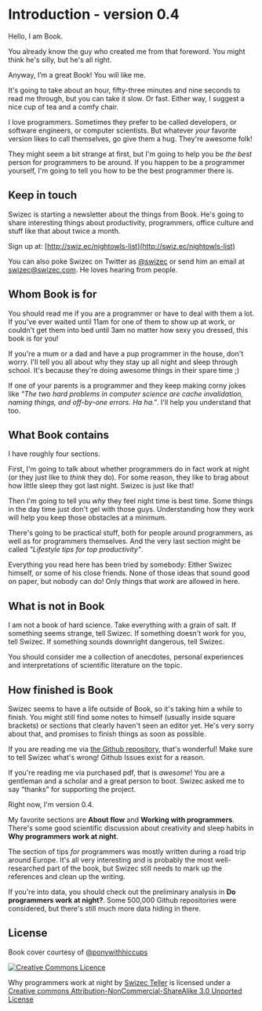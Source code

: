 # Introduction - version 0.4

Hello, I am Book.

You already know the guy who created me from that foreword. You might think he's silly, but he's all right.

Anyway, I’m a great Book! You will like me. 

It's going to take about an hour, fifty-three minutes and nine seconds to read me through, but you can take it slow. Or fast. Either way, I suggest a nice cup of tea and a comfy chair.

I love programmers. Sometimes they prefer to be called developers, or software engineers, or computer scientists. But whatever _your_ favorite version likes to call themselves, go give them a hug. They're awesome folk!

They might seem a bit strange at first, but I'm going to help you be _the best_ person for programmers to be around. If you happen to be a programmer yourself, I'm going to tell you how to be the best programmer there is.

## Keep in touch

Swizec is starting a newsletter about the things from Book. He's going to share interesting things about productivity, programmers, office culture and stuff like that about twice a month.

Sign up at: [http://swiz.ec/nightowls-list](http://swiz.ec/nightowls-list)

You can also poke Swizec on Twitter as [@swizec](https://twitter.com/swizec) or send him an email at swizec@swizec.com. He loves hearing from people.

## Whom Book is for

You should read me if you are a programmer or have to deal with them a lot. If you've ever waited until 11am for one of them to show up at work, or couldn't get them into bed until 3am no matter how sexy you dressed, this book is for you!

If you're a mum or a dad and have a pup programmer in the house, don't worry. I'll tell you all about why they stay up all night and sleep through school. It's because they're doing awesome things in their spare time ;)

If one of your parents is a programmer and they keep making corny jokes like *"The two hard problems in computer science are cache invalidation, naming things, and off-by-one errors. Ha ha."*. I'll help you understand that too.

## What Book contains

I have roughly four sections.

First, I'm going to talk about whether programmers do in fact work at night (or they just like to _think_ they do). For some reason, they like to brag about how little sleep they got last night. Swizec is just like that!

Then I'm going to tell you _why_ they feel night time is best time. Some things in the day time just don't gel with those guys. Understanding how they work will help you keep those obstacles at a minimum.

There's going to be practical stuff, both for people around programmers, as well as for programmers themselves.  And the very last section might be called *"Lifestyle tips for top productivity"*.

Everything you read here has been tried by somebody: Either Swizec himself, or some of his close friends. None of those ideas that sound good on paper, but nobody can do! Only things that _work_ are allowed in here.

## What is not in Book

I am not a book of hard science. Take everything with a grain of salt. If something seems strange, tell Swizec. If something doesn't work for you, tell Swizec. If something sounds downright dangerous, tell Swizec.

You should consider me a collection of anecdotes, personal experiences and interpretations of scientific literature on the topic.

## How finished is Book

Swizec seems to have a life outside of Book, so it's taking him a while to finish. You might still find some notes to himself (usually inside square brackets) or sections that clearly haven't seen an editor yet. He's very sorry about that, and promises to finish things as soon as possible.

If you are reading me via [the Github repository](https://github.com/Swizec/nightowls), that's wonderful! Make sure to tell Swizec what's wrong! Github Issues exist for a reason.

If you're reading me via purchased pdf, that is _awesome_! You are a gentleman and a scholar and a great person to boot. Swizec asked me to say “thanks” for supporting the project.

Right now, I'm version 0.4.

My favorite sections are **About flow** and **Working with programmers**. There's some good scientific discussion about creativity and sleep habits in **Why programmers work at night**.

The section of tips _for_ programmers was mostly written during a road trip around Europe. It's all very interesting and is probably the most well-researched part of the book, but Swizec still needs to mark up the references and clean up the writing.

If you're into data, you should check out the preliminary analysis in **Do programmers work at night?**. Some 500,000 Github repositories were considered, but there's still much more data hiding in there.

## License

Book cover courtesy of [@ponywithhiccups](https://twitter.com/ponywithhiccups)

[![Creative Commons Licence](images/creativecommons.png "Creative Commons Licence")](http://creativecommons.org/licenses/by-nc-sa/3.0/deed.en_GB)

Why programmers work at night by [Swizec Teller](http://swizec.com) is licensed under a [Creative commons Attribution-NonCommercial-ShareAlike 3.0 Unported License](http://creativecommons.org/licenses/by-nc-sa/3.0/deed.en_GB)